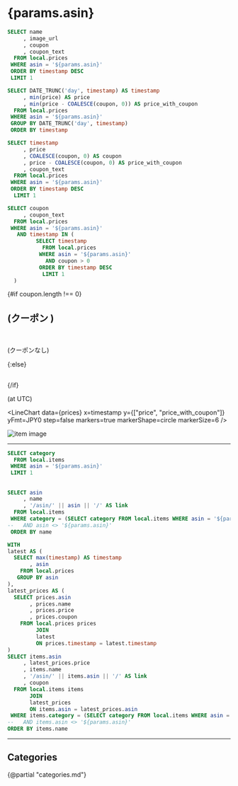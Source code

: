 # {params.asin}

```sql item
SELECT name
     , image_url
     , coupon
     , coupon_text
  FROM local.prices
 WHERE asin = '${params.asin}'
 ORDER BY timestamp DESC
 LIMIT 1
```

<a href="https://www.amazon.co.jp/dp/{params.asin}?tag=ytera-22&linkCode=ogi&th=1&psc=1" target="_blank" rel="noreferrer sponsored"><Value data={item} column=name row=0 /></a>


```sql prices
SELECT DATE_TRUNC('day', timestamp) AS timestamp
     , min(price) AS price
     , min(price - COALESCE(coupon, 0)) AS price_with_coupon
  FROM local.prices
 WHERE asin = '${params.asin}'
 GROUP BY DATE_TRUNC('day', timestamp)
 ORDER BY timestamp
```

```sql latest
SELECT timestamp
     , price
     , COALESCE(coupon, 0) AS coupon
     , price - COALESCE(coupon, 0) AS price_with_coupon
     , coupon_text
  FROM local.prices
 WHERE asin = '${params.asin}'
 ORDER BY timestamp DESC
  LIMIT 1
```

```sql coupon
SELECT coupon
     , coupon_text
  FROM local.prices
 WHERE asin = '${params.asin}'
   AND timestamp IN (
         SELECT timestamp
           FROM local.prices
          WHERE asin = '${params.asin}'
            AND coupon > 0
          ORDER BY timestamp DESC
           LIMIT 1
  )
```

{#if coupon.length !== 0}
## <Value data={latest}  column='price_with_coupon' fmt='JPY' /> (クーポン <Value data={coupon} column='coupon' fmt='JPY' />)

<Alert status="info">
<Value data={latest} column='coupon_text' /><br/>
</Alert>

<Value data={latest} fmt='JPY' column='price' /> (クーポンなし)

{:else}
## <Value data={latest} fmt='JPY' column='price' />
{/if}

(at <Value data={latest} column='timestamp' fmt='yyyy-mm-dd H:MM AM/PM' /> UTC)

<LineChart
  data={prices}
  x=timestamp
  y={["price", "price_with_coupon"]}
  yFmt=JPY0
  step=false
  markers=true
  markerShape=circle
  markerSize=6
/>

<img src="{fmt(item[0].image_url)}" alt="item image">

---

```sql category
SELECT category
  FROM local.items
 WHERE asin = '${params.asin}'
 LIMIT 1
```

## <Value data={category} />

```sql items
SELECT asin
     , name
     , '/asin/' || asin || '/' AS link
  FROM local.items
 WHERE category = (SELECT category FROM local.items WHERE asin = '${params.asin}')
--   AND asin <> '${params.asin}'
 ORDER BY name
```

```sql items_with_price
WITH
latest AS (
  SELECT max(timestamp) AS timestamp
       , asin
    FROM local.prices
   GROUP BY asin
),
latest_prices AS (
  SELECT prices.asin
       , prices.name
       , prices.price
       , prices.coupon
    FROM local.prices prices
         JOIN
         latest
         ON prices.timestamp = latest.timestamp
)
SELECT items.asin
     , latest_prices.price
     , items.name
     , '/asin/' || items.asin || '/' AS link
     , coupon
  FROM local.items items
       JOIN
       latest_prices
       ON items.asin = latest_prices.asin
 WHERE items.category = (SELECT category FROM local.items WHERE asin = '${params.asin}')
--   AND items.asin <> '${params.asin}'
ORDER BY items.name
```

<DataTable data={items_with_price} search=true link=link rows=50 emptySet=pass emptyMessage=Empty>
  <Column id=asin />
  <Column id=price fmt=num0 />
  <Column id=coupon fmt=num0 />
  <Column id=name />
</DataTable>

---

## Categories

{@partial "categories.md"}
